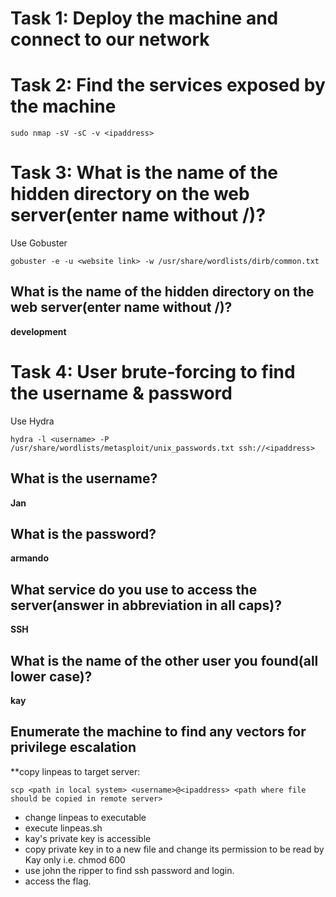 # Task 1: Deploy the machine and connect to our network

# Task 2: Find the services exposed by the machine
~~~
sudo nmap -sV -sC -v <ipaddress>
~~~

# Task 3: What is the name of the hidden directory on the web server(enter name without /)?
Use Gobuster
~~~
gobuster -e -u <website link> -w /usr/share/wordlists/dirb/common.txt
~~~
## What is the name of the hidden directory on the web server(enter name without /)?
**development**


# Task 4: User brute-forcing to find the username & password
Use Hydra
~~~
hydra -l <username> -P /usr/share/wordlists/metasploit/unix_passwords.txt ssh://<ipaddress>
~~~
## What is the username?
**Jan**

## What is the password?
**armando**

## What service do you use to access the server(answer in abbreviation in all caps)?
**SSH**

## What is the name of the other user you found(all lower case)?
**kay**

## Enumerate the machine to find any vectors for privilege escalation
**copy linpeas to target server:
~~~
scp <path in local system> <username>@<ipaddress> <path where file should be copied in remote server>
~~~
- change linpeas to executable
- execute linpeas.sh
- kay's private key is accessible
- copy private key in to a new file and change its permission to be read by Kay only i.e. chmod 600 <filename>
- use john the ripper to find ssh password and login.
- access the flag.




